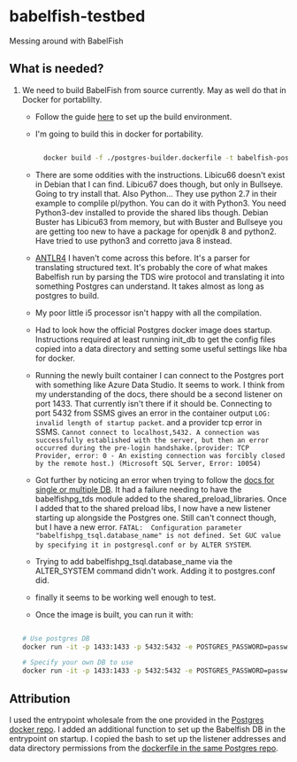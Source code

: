 # babelfish-testbed

Messing around with BabelFish

## What is needed?

1. We need to build BabelFish from source currently. May as well do that in Docker for portablilty.
    - Follow the guide [here](https://babelfishpg.org/docs/installation/compiling-babelfish-from-source/) to set up the build environment.
    - I'm going to build this in docker for portability.

      ``` bash

        docker build -f ./postgres-builder.dockerfile -t babelfish-postgres .

      ```

    - There are some oddities with the instructions. Libicu66 doesn't exist in Debian that I can find. Libicu67 does though, but only in Bullseye. Going to try install that. Also Python... They use python 2.7 in their example to complile pl/python. You can do it with Python3. You need Python3-dev installed to provide the shared libs though. Debian Buster has Libicu63 from memory, but with Buster and Bullseye you are getting too new to have a package for openjdk 8 and python2. Have tried to use python3 and corretto java 8 instead.
    - [ANTLR4](https://github.com/antlr/antlr4) I haven't come across this before. It's a parser for translating structured text. It's probably the core of what makes Babelfish run by parsing the TDS wire protocol and translating it into something Postgres can understand. It takes almost as long as postgres to build.
    - My poor little i5 processor isn't happy with all the compilation.
    - Had to look how the official Postgres docker image does startup. Instructions required at least running init_db to get the config files copied into a data directory and setting some useful settings like hba for docker.
    - Running the newly built container I can connect to the Postgres port with something like Azure Data Studio. It seems to work. I think from my understanding of the docs, there should be a second listener on port 1433. That currently isn't there if it should be. Connecting to port 5432 from SSMS gives an error in the container output `LOG:  invalid length of startup packet`. and a provider tcp error in SSMS. `Cannot connect to localhost,5432. A connection was successfully established with the server, but then an error occurred during the pre-login handshake.(provider: TCP Provider, error: 0 - An existing connection was forcibly closed by the remote host.) (Microsoft SQL Server, Error: 10054)`
    - Got further by noticing an error when trying to follow the [docs for single or multiple DB](https://babelfishpg.org/docs/installation/single-multiple/). It had a failure needing to have the babelfishpg_tds module added to the shared_preload_libraries. Once I added that to the shared preload libs, I now have a new listener starting up alongside the Postgres one. Still can't connect though, but I have a new error. `FATAL:  Configuration parameter "babelfishpg_tsql.database_name" is not defined. Set GUC value by specifying it in postgresql.conf or by ALTER SYSTEM`.
    - Trying to add babelfishpg_tsql.database_name via the ALTER_SYSTEM command didn't work. Adding it to postgres.conf did.
    - finally it seems to be working well enough to test.
    - Once the image is built, you can run it with:

    ``` bash

    # Use postgres DB
    docker run -it -p 1433:1433 -p 5432:5432 -e POSTGRES_PASSWORD=password babelfish-postgres

    # Specify your own DB to use
    docker run -it -p 1433:1433 -p 5432:5432 -e POSTGRES_PASSWORD=password -e POSTGRES_DB=test babelfish-postgres

    ```

## Attribution

I used the entrypoint wholesale from the one provided in the [Postgres docker repo](https://github.com/docker-library/postgres/blob/master/13/bullseye/docker-entrypoint.sh). I added an additional function to set up the Babelfish DB in the entrypoint on startup.
I copied the bash to set up the listener addresses and data directory permissions from the [dockerfile in the same Postgres repo](https://github.com/docker-library/postgres/blob/master/13/bullseye/Dockerfile).
